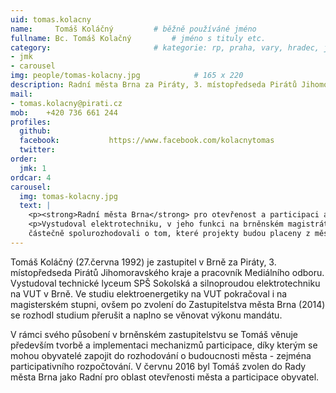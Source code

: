 ```yaml
---
uid: tomas.kolacny
name:     Tomáš Koláčný	  		# běžně používáné jméno
fullname: Bc. Tomáš Kolačný  		# jméno s tituly etc.
category:                 		# kategorie: rp, praha, vary, hradec, jmk, senat
- jmk
- carousel
img: people/tomas-kolacny.jpg            # 165 x 220
description: Radní města Brna za Piráty, 3. místopředseda Pirátů Jihomoravského kraje            	# kratký popis, max 160 znaků
mail:
- tomas.kolacny@pirati.cz
mob:	+420 736 661 244
profiles:
  github:                 
  facebook: 		  https://www.facebook.com/kolacnytomas
  twitter: 		  
order:
  jmk: 1
ordcar: 4 		 
carousel:
  img: tomas-kolacny.jpg
  text: |
    <p><strong>Radní města Brna</strong> pro otevřenost a participaci a místopředseda Pirátů v Jihomoravském kraji</p>
    <p>Vystudoval elektrotechniku, v jeho funkci na brněnském magistrátu se mu podařilo prosadit, aby občané
    částečně spolurozhodovali o tom, které projekty budou placeny z městské pokladny (tzv. participativní rozpočet)</p>
---
```


Tomáš Koláčný (27.června 1992) je zastupitel v Brně za Piráty, 3. místopředseda Pirátů Jihomoravského kraje a pracovník Mediálního odboru. Vystudoval technické lyceum SPŠ Sokolská a silnoproudou elektrotechniku na VUT v Brně. Ve studiu elektroenergetiky na VUT pokračoval i na magisterském stupni, ovšem po zvolení do Zastupitelstva města Brna (2014) se rozhodl studium přerušit a naplno se věnovat výkonu mandátu.

V rámci svého působení v brněnském zastupitelstvu se Tomáš věnuje především tvorbě a implementaci mechanizmů participace, díky kterým se mohou obyvatelé zapojit do rozhodování o budoucnosti města - zejména participativního rozpočtování. V červnu 2016 byl Tomáš zvolen do Rady města Brna jako Radní pro oblast otevřenosti města a participace obyvatel.
